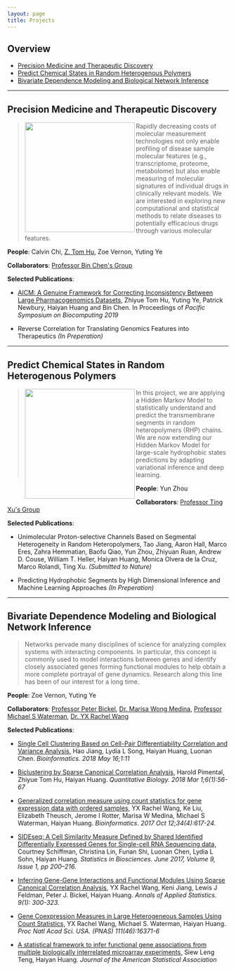 ```yaml
---
layout: page
title: Projects
---
```


## Overview
- [Precision Medicine and Therapeutic Discovery](#premed)
- [Predict Chemical States in Random Heterogenous Polymers](#chemstate)
- [Bivariate Dependence Modeling and Biological Network Inference](#network)

---

## Precision Medicine and Therapeutic Discovery <a name="premed"></a>
> <img align="left" src="../img/sensitive.gif" width="250"> Rapidly decreasing costs of molecular measurement technologies not only enable profiling of disease sample molecular features (e.g., transcriptome, proteome, metabolome) but also enable measuring of molecular signatures of individual drugs in clinically relevant models. We are interested in exploring new computational and statistical methods to relate diseases to potentially efficacious drugs through various molecular features.

**People**: Calvin Chi, [Z. Tom Hu](http://tomhu.me), Zoe Vernon, Yuting Ye

**Collaborators**: [Professor Bin Chen's Group](http://binchenlab.org)

**Selected Publications**:

+ [AICM: A Genuine Framework for Correcting Inconsistency Between Large Pharmacogenomics Datasets](http://psb.stanford.edu/psb-online/proceedings/psb19/hu.pdf), Zhiyue Tom Hu, Yuting Ye, Patrick Newbury, Haiyan Huang and Bin Chen. In Proceedings of *Pacific Symposium on Biocomputing 2019*

+ Reverse Correlation for Translating Genomics Features into Therapeutics *(In Preperation)*

---

## Predict Chemical States in Random Heterogenous Polymers <a name="chemstate"></a>
> <img align="left" src="../img/HMM.png" width="250"> In this project, we are applying a Hidden Markov Model to statistically understand and predict the transmembrane segments in random heteropolymers (RHP) chains. We are now extending our Hidden Markov Model for large-scale hydrophobic states predictions by adapting variational inference and deep learning.

**People**: Yun Zhou

**Collaborators**: [Professor Ting Xu's Group](https://xugroup.berkeley.edu)

**Selected Publications**:

+ Unimolecular Proton-selective Channels Based on Segmental Heterogeneity in Random Heteropolymers, Tao Jiang, Aaron Hall, Marco Eres, Zahra Hemmatian, Baofu Qiao, Yun Zhou, Zhiyuan Ruan, Andrew D. Couse, William T. Heller, Haiyan Huang, Monica Olvera de la Cruz, Marco Rolandi, Ting Xu. *(Submitted to Nature)*

+ Predicting Hydrophobic Segments by High Dimensional Inference and Machine Learning Approaches *(In Preperation)*

---

## Bivariate Dependence Modeling and Biological Network Inference <a name="network"></a>
> Networks pervade many disciplines of science for analyzing complex systems with interacting components. In particular, this concept is commonly used to model interactions between genes and identify closely associated genes forming functional modules to help obtain a more complete portrayal of gene dynamics. Research along this line has been of our interest for a long time.

**People**: Zoe Vernon, Yuting Ye

**Collaborators**: [Professor Peter Bickel](https://www.stat.berkeley.edu/users/bickel/), [Dr. Marisa Wong Medina](http://www.chori.org/Principal_Investigators/Medina_Marisa/medina_overview.html), [Professor Michael S Waterman](https://dornsife.usc.edu/labs/msw), [Dr. YX Rachel Wang](https://www.maths.usyd.edu.au/ut/people?sms=y&who=RYX_Wang)

**Selected Publications**:

+ [Single Cell Clustering Based on Cell-Pair Differentiability Correlation and Variance Analysis,](https://www.ncbi.nlm.nih.gov/pubmed/29771290) Hao Jiang, Lydia L Song, Haiyan Huang, Luonan Chen. *Bioinformatics. 2018 May 16;1:11*

+ [Biclustering by Sparse Canonical Correlation Analysis,](https://link.springer.com/article/10.1007/s40484-017-0127-0) Harold Pimental, Zhiyue Tom Hu, Haiyan Huang. *Quantitative Biology. 2018 Mar 1;6(1):56-67*

+ [Generalized correlation measure using count statistics for gene expression data with ordered samples,](https://www.ncbi.nlm.nih.gov/pubmed/29040382) YX Rachel Wang, Ke Liu, Elizabeth Theusch, Jerome I Rotter, Marisa W Medina, Michael S Waterman, Haiyan Huang. *Bioinformatics. 2017 Oct 12;34(4):617-24.*

+ [SIDEseq: A Cell Similarity Measure Defined by Shared Identified Differentially Expressed Genes for Single-cell RNA Sequencing data,](https://www.researchgate.net/publication/317646092_SIDEseq_A_Cell_Similarity_Measure_Defined_by_Shared_Identified_Differentially_Expressed_Genes_for_Single-Cell_RNA_sequencing_Data) Courtney Schiffman, Christina Lin, Funan Shi, Luonan Chen, Lydia L Sohn, Haiyan Huang. *Statistics in Biosciences. June 2017, Volume 9, Issue 1, pp 200–216.*

+ [Inferring Gene-Gene Interactions and Functional Modules Using Sparse Canonical Correlation Analysis,](https://arxiv.org/pdf/1401.6504.pdf) YX Rachel Wang, Keni Jiang, Lewis J Feldman, Peter J. Bickel, Haiyan Huang. *Annals of Applied Statistics. 9(1): 300-323.*

+ [Gene Coexpression Measures in Large Heterogeneous Samples Using Count Statistics,](https://pdfs.semanticscholar.org/5c2e/528a5b9b84f91663a7590782097c29c5ae83.pdf) YX Rachel Wang, Michael S. Waterman, Haiyan Huang. *Proc Natl Acad Sci. USA. (PNAS) 111(46):16371-6*

+ [A statistical framework to infer functional gene associations from multiple biologically interrelated microarray experiments,](https://www.tandfonline.com/doi/abs/10.1198/jasa.2009.0037) Siew Leng Teng, Haiyan Huang. *Journal of the American Statistical Association*
